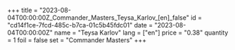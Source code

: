 +++
title = "2023-08-04T00:00:00Z_Commander_Masters_Teysa_Karlov_[en]_false"
id = "cd14f1ce-7fcd-485c-b7ca-01c5b45fdc01"
date = "2023-08-04T00:00:00Z"
name = "Teysa Karlov"
lang = ["en"]
price = "0.38"
quantity = 1
foil = false
set = "Commander Masters"
+++

